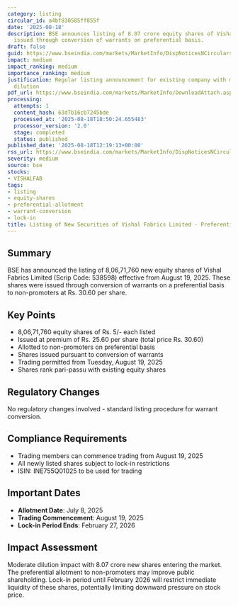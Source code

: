 ```yaml
---
category: listing
circular_id: a4bf830585ff855f
date: '2025-08-18'
description: BSE announces listing of 8.07 crore equity shares of Vishal Fabrics Limited
  issued through conversion of warrants on preferential basis.
draft: false
guid: https://www.bseindia.com/markets/MarketInfo/DispNoticesNCirculars.aspx?Noticeid={B89F57F4-B89E-4B33-A5B3-896537858A18}&noticeno=20250818-27&dt=08/18/2025&icount=27&totcount=77&flag=0
impact: medium
impact_ranking: medium
importance_ranking: medium
justification: Regular listing announcement for existing company with moderate share
  dilution
pdf_url: https://www.bseindia.com/markets/MarketInfo/DownloadAttach.aspx?id=20250818-27&attachedId=
processing:
  attempts: 1
  content_hash: 63d7b16cb7245bde
  processed_at: '2025-08-18T18:50:24.655483'
  processor_version: '2.0'
  stage: completed
  status: published
published_date: '2025-08-18T12:19:13+00:00'
rss_url: https://www.bseindia.com/markets/MarketInfo/DispNoticesNCirculars.aspx?Noticeid={B89F57F4-B89E-4B33-A5B3-896537858A18}&noticeno=20250818-27&dt=08/18/2025&icount=27&totcount=77&flag=0
severity: medium
source: bse
stocks:
- VISHALFAB
tags:
- listing
- equity-shares
- preferential-allotment
- warrant-conversion
- lock-in
title: Listing of New Securities of Vishal Fabrics Limited - Preferential Allotment
---
```


## Summary

BSE has announced the listing of 8,06,71,760 new equity shares of Vishal Fabrics Limited (Scrip Code: 538598) effective from August 19, 2025. These shares were issued through conversion of warrants on a preferential basis to non-promoters at Rs. 30.60 per share.

## Key Points

- 8,06,71,760 equity shares of Rs. 5/- each listed
- Issued at premium of Rs. 25.60 per share (total price Rs. 30.60)
- Allotted to non-promoters on preferential basis
- Shares issued pursuant to conversion of warrants
- Trading permitted from Tuesday, August 19, 2025
- Shares rank pari-passu with existing equity shares

## Regulatory Changes

No regulatory changes involved - standard listing procedure for warrant conversion.

## Compliance Requirements

- Trading members can commence trading from August 19, 2025
- All newly listed shares subject to lock-in restrictions
- ISIN: INE755Q01025 to be used for trading

## Important Dates

- **Allotment Date**: July 8, 2025
- **Trading Commencement**: August 19, 2025
- **Lock-in Period Ends**: February 27, 2026

## Impact Assessment

Moderate dilution impact with 8.07 crore new shares entering the market. The preferential allotment to non-promoters may improve public shareholding. Lock-in period until February 2026 will restrict immediate liquidity of these shares, potentially limiting downward pressure on stock price.